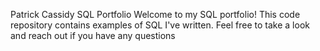 Patrick Cassidy SQL Portfolio
Welcome to my SQL portfolio! This code repository contains examples of SQL I've written. Feel free to take a look and reach out if you have any questions
